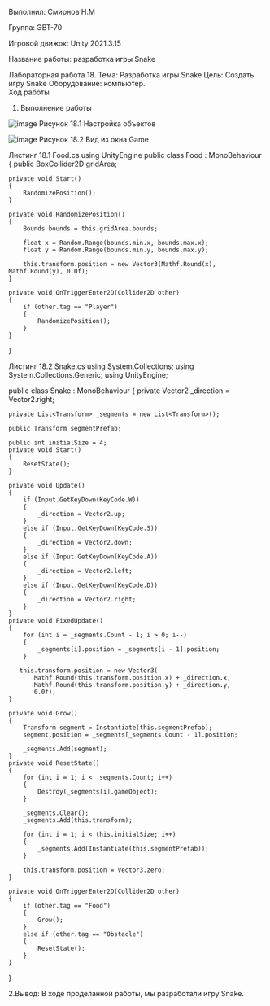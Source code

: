 Выполнил: Смирнов Н.М

Группа: ЭВТ-70

Игровой движок: Unity 2021.3.15

Название работы: разработка игры Snake

Лабораторная работа 18.
Тема: Разработка игры Snake 
Цель: Создать игру Snake
Оборудование: компьютер.  
Ход работы
1. Выполнение работы

![image](https://user-images.githubusercontent.com/119733911/205501575-1c5b212d-6fb8-4b4a-aa4f-91a00cf279b6.png)
Рисунок 18.1 Настройка объектов

![image](https://user-images.githubusercontent.com/119733911/205501610-f8c5138c-3966-474e-ad1e-a2fccaa77420.png)
Рисунок 18.2 Вид из окна Game

Листинг 18.1 Food.cs
using UnityEngine
public class Food : MonoBehaviour
{
    public BoxCollider2D gridArea;

    private void Start()
    {
        RandomizePosition();
    }

    private void RandomizePosition()
    {
        Bounds bounds = this.gridArea.bounds;

        float x = Random.Range(bounds.min.x, bounds.max.x);
        float y = Random.Range(bounds.min.y, bounds.max.y);

        this.transform.position = new Vector3(Mathf.Round(x), Mathf.Round(y), 0.0f);
    }

    private void OnTriggerEnter2D(Collider2D other)
    {
        if (other.tag == "Player")
        {
            RandomizePosition();
        }
    }
}

Листинг 18.2 Snake.cs
using System.Collections;
using System.Collections.Generic;
using UnityEngine;

public class Snake : MonoBehaviour
{
    private Vector2 _direction = Vector2.right;

    private List<Transform> _segments = new List<Transform>();

    public Transform segmentPrefab;

    public int initialSize = 4;
    private void Start()
    {
        ResetState();
    }

    private void Update()
    {
        if (Input.GetKeyDown(KeyCode.W))
        {
            _direction = Vector2.up;
        }
        else if (Input.GetKeyDown(KeyCode.S))
        {
            _direction = Vector2.down;
        }
        else if (Input.GetKeyDown(KeyCode.A))
        {
            _direction = Vector2.left;
        }
        else if (Input.GetKeyDown(KeyCode.D))
        {
            _direction = Vector2.right;
        }
    }
    private void FixedUpdate()
    {
        for (int i = _segments.Count - 1; i > 0; i--)
        {
            _segments[i].position = _segments[i - 1].position;
        }

       this.transform.position = new Vector3(
           Mathf.Round(this.transform.position.x) + _direction.x,
           Mathf.Round(this.transform.position.y) + _direction.y,
           0.0f);
    }

    private void Grow()
    {
        Transform segment = Instantiate(this.segmentPrefab);
        segment.position = _segments[_segments.Count - 1].position;

        _segments.Add(segment);
    }
    private void ResetState()
    {
        for (int i = 1; i < _segments.Count; i++)
        {
            Destroy(_segments[i].gameObject);
        }

        _segments.Clear();
        _segments.Add(this.transform);

        for (int i = 1; i < this.initialSize; i++)
        {
            _segments.Add(Instantiate(this.segmentPrefab));
        }

        this.transform.position = Vector3.zero;
    }

    private void OnTriggerEnter2D(Collider2D other)
    {
        if (other.tag == "Food")
        {
            Grow();
        }
        else if (other.tag == "Obstacle")
        {
            ResetState();
        }
    }
}

2.Вывод:
В ходе проделанной работы, мы разработали игру Snake.
